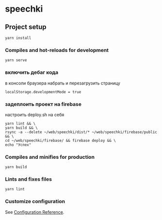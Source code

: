 # speechki

## Project setup
```
yarn install
```

### Compiles and hot-reloads for development
```
yarn serve
```

### включить дебаг кода

в консоли браузера набрать и перезагрузить страницу
```
localStorage.developmentMode = true
```

### задеплоить проект на firebase

настроить deploy.sh на себя 
```
yarn lint && \
yarn build && \
rsync -a --delete ~/web/speechki/dist/* ~/web/speechki/firebase/public && \
cd ~/web/speechki/firebase/ && firebase deploy && \
echo "Успех"
```


### Compiles and minifies for production
```
yarn build
```

### Lints and fixes files
```
yarn lint
```

### Customize configuration
See [Configuration Reference](https://cli.vuejs.org/config/).
